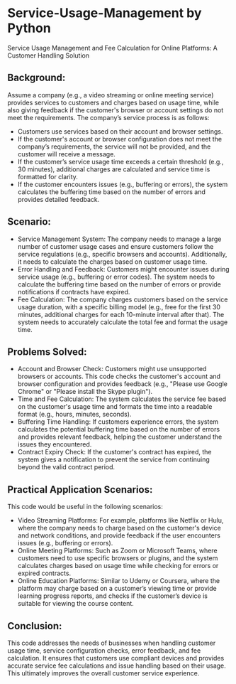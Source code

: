 # Service-Usage-Management by Python
Service Usage Management and Fee Calculation for Online Platforms: A Customer Handling Solution
## Background:
Assume a company (e.g., a video streaming or online meeting service) provides services to customers and charges based on usage time, while also giving feedback if the customer's browser or account settings do not meet the requirements. The company’s service process is as follows:
- Customers use services based on their account and browser settings.
- If the customer's account or browser configuration does not meet the company’s requirements, the service will not be provided, and the customer will receive a message.
- If the customer’s service usage time exceeds a certain threshold (e.g., 30 minutes), additional charges are calculated and service time is formatted for clarity.
- If the customer encounters issues (e.g., buffering or errors), the system calculates the buffering time based on the number of errors and provides detailed feedback.
## Scenario:
- Service Management System: The company needs to manage a large number of customer usage cases and ensure customers follow the service regulations (e.g., specific browsers and accounts). Additionally, it needs to calculate the charges based on customer usage time.
- Error Handling and Feedback: Customers might encounter issues during service usage (e.g., buffering or error codes). The system needs to calculate the buffering time based on the number of errors or provide notifications if contracts have expired.
- Fee Calculation: The company charges customers based on the service usage duration, with a specific billing model (e.g., free for the first 30 minutes, additional charges for each 10-minute interval after that). The system needs to accurately calculate the total fee and format the usage time.
## Problems Solved:
- Account and Browser Check: Customers might use unsupported browsers or accounts. This code checks the customer's account and browser configuration and provides feedback (e.g., "Please use Google Chrome" or "Please install the Skype plugin").
- Time and Fee Calculation: The system calculates the service fee based on the customer's usage time and formats the time into a readable format (e.g., hours, minutes, seconds).
- Buffering Time Handling: If customers experience errors, the system calculates the potential buffering time based on the number of errors and provides relevant feedback, helping the customer understand the issues they encountered.
- Contract Expiry Check: If the customer's contract has expired, the system gives a notification to prevent the service from continuing beyond the valid contract period.
## Practical Application Scenarios:
This code would be useful in the following scenarios:
- Video Streaming Platforms: For example, platforms like Netflix or Hulu, where the company needs to charge based on the customer's device and network conditions, and provide feedback if the user encounters issues (e.g., buffering or errors).
- Online Meeting Platforms: Such as Zoom or Microsoft Teams, where customers need to use specific browsers or plugins, and the system calculates charges based on usage time while checking for errors or expired contracts.
- Online Education Platforms: Similar to Udemy or Coursera, where the platform may charge based on a customer’s viewing time or provide learning progress reports, and checks if the customer’s device is suitable for viewing the course content.
## Conclusion:
This code addresses the needs of businesses when handling customer usage time, service configuration checks, error feedback, and fee calculation. It ensures that customers use compliant devices and provides accurate service fee calculations and issue handling based on their usage. This ultimately improves the overall customer service experience.

